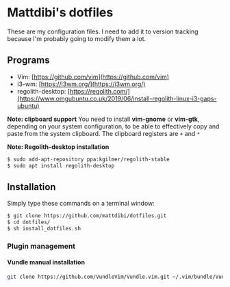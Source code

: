 # Mattdibi's dotfiles
These are my configuration files. I need to add it to version tracking because I'm probably going to modify them a lot.


## Programs
- Vim:  [https://github.com/vim](https://github.com/vim)
- i3-wm: [https://i3wm.org/](https://i3wm.org/)
- regolith-desktop: [https://regolith.com/](https://www.omgubuntu.co.uk/2019/06/install-regolith-linux-i3-gaps-ubuntu)

**Note: clipboard support** You need to install **vim-gnome** or **vim-gtk**, depending on your system configuration, to be able to effectively copy and paste from the system clipboard. The clipboard registers are `+` and `*`  

**Note: Regolith-desktop installation**
```sh
$ sudo add-apt-repository ppa:kgilmer/regolith-stable
$ sudo apt install regolith-desktop
```

## Installation
Simply type these commands on a terminal window:

```sh
$ git clone https://github.com/mattdibi/dotfiles.git
$ cd dotfiles/
$ sh install_dotfiles.sh
```

### Plugin management

#### Vundle manual installation
```sh
git clone https://github.com/VundleVim/Vundle.vim.git ~/.vim/bundle/Vundle.vim
```
